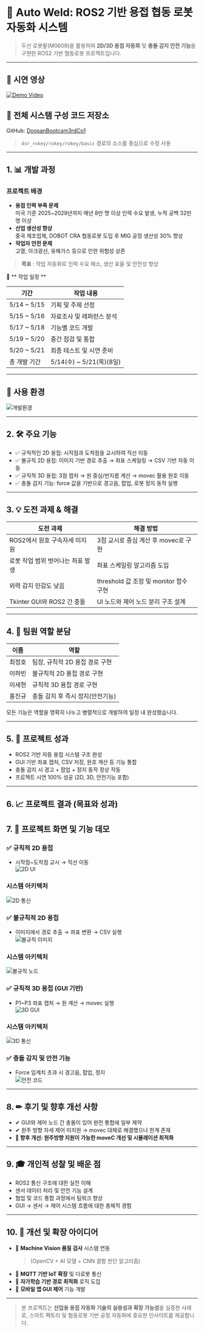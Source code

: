 # 🤖 Auto Weld: ROS2 기반 용접 협동 로봇 자동화 시스템

> 두산 로봇팔(M0609)을 활용하여 **2D/3D 용접 자동화** 및 **충돌 감지 안전 기능**을 구현한 ROS2 기반 협동로봇 프로젝트입니다.

---

## 🎥 시연 영상  
[![Demo Video](https://img.youtube.com/vi/wykA4MYREYk/0.jpg)](https://youtu.be/wykA4MYREYk)

## 📁 전체 시스탬 구성 코드 저장소  
GitHub: [DoosanBootcam3rdCo1](https://github.com/ROKEY-SPARK/DoosanBootcam3rdCo1.git)  
>  `dsr_rokey/rokey/rokey/basic` 경로의 소스를 중심으로 수정 사용

---

## 1. 📊 개발 과정

### 프로젝트 배경

- **용접 인력 부족 문제**  
  미국 기준 2025~2029년까지 매년 8만 명 이상 인력 수요 발생, 누적 공백 32만 명 이상  
- **산업 생산성 향상**  
  중국 제조업체, DOBOT CRA 협동로봇 도입 후 MIG 공정 생산성 30% 향상  
- **작업자 안전 문제**  
  고열, 아크광선, 유해가스 등으로 인한 위험성 상존  

> **목표** : 작업 자동화로 인력 수요 해소, 생산 효율 및 안전성 향상  

📅 ** 작업 일정 **

| 기간 | 작업 내용 |
|------|-----------|
| 5/14 ~ 5/15 | 기획 및 주제 선정 |
| 5/15 ~ 5/16 | 자료조사 및 레퍼런스 분석 |
| 5/17 ~ 5/18 | 기능별 코드 개발 |
| 5/19 ~ 5/20 | 중간 점검 및 통합 |
| 5/20 ~ 5/21 | 최종 테스트 및 시연 준비 |
|총 개발 기간 | 	5/14(수) ~ 5/21(목)(8일)
---
## 🧪 사용 환경

![개발환경](https://github.com/user-attachments/assets/9129f23b-ecac-4ec5-9c63-fc5bf04a28b9)


---
## 2. 🛠 주요 기능  

- ✅ 규칙적인 2D 용접: 시작점과 도착점을 교시하여 직선 이동  
- ✅ 불규칙 2D 용접: 이미지 기반 경로 추출 → 좌표 스케일링 → CSV 기반 자동 이동  
- ✅ 규칙적 3D 용접: 3점 캡처 → 원 중심/반지름 계산 → movec 활용 원호 이동  
- ✅ 충돌 감지 기능: force 값을 기반으로 경고음, 팝업, 로봇 정지 동작 실행

---

## 3. 💡 도전 과제 & 해결 

| 도전 과제 | 해결 방법 |
|-----------|-----------|
| ROS2에서 원호 구속자세 미지원 | 3점 교시로 중심 계산 후 movec로 구현 |
| 로봇 작업 범위 벗어나는 좌표 발생 | 좌표 스케일링 알고리즘 도입 |
| 외력 감지 민감도 낮음 | threshold 값 조정 및 monitor 함수 구현 |
| Tkinter GUI와 ROS2 간 충돌 | UI 노드와 제어 노드 분리 구조 설계 |

---

## 4. 👥 팀원 역할 분담

| 이름 | 역할 |
|------|------|
| 최정호 | 팀장, 규칙적 2D 용접 경로 구현 |
| 이하빈 | 불규칙적 2D 용접 경로 구현 |
| 이세현 | 규칙적 3D 용접 경로 구현 |
| 홍진규 | 충돌 감지 후 즉시 정지(안전기능) |

모든 기능은 역할을 명확히 나누고 병렬적으로 개발하여 일정 내 완성했습니다.

---

## 5. 🎯 프로젝트 성과

- ROS2 기반 자동 용접 시스템 구조 완성  
- GUI 기반 좌표 캡처, CSV 저장, 원호 계산 등 기능 통합  
- 충돌 감지 시 경고 + 팝업 + 정지 동작 정상 작동  
- 프로젝트 시연 100% 성공 (2D, 3D, 안전기능 포함)

---
## 6. 📈 프로젝트 결과 (목표와 성과)
## 7. 📸 프로젝트 화면 및 기능 데모 

### ✅ 규칙적 2D 용접
- 시작점~도착점 교시 → 직선 이동  
![2D UI](https://github.com/user-attachments/assets/e469747a-4e20-47d1-b025-00048b228b06)
### 시스템 아키텍처
![2D 통신](https://github.com/user-attachments/assets/a66a08c7-2903-4365-af4d-7555b3660348)
### ✅ 불규칙적 2D 용접
- 이미지에서 경로 추출 → 좌표 변환 → CSV 실행  
![불규칙 이미지](https://github.com/user-attachments/assets/7cf1485a-9ca2-4930-8a24-a68b1d7a28ff)
### 시스템 아키텍처
![불규칙 노드](https://github.com/user-attachments/assets/52052adb-73c8-47b4-997b-3c75abac1c29)

### ✅ 규칙적 3D 용접 (GUI 기반)
- P1~P3 좌표 캡처 → 원 계산 → movec 실행  
![3D GUI](https://github.com/user-attachments/assets/3616910a-82c0-49c0-b7d4-073c56b5a90b)
### 시스템 아키텍처
![3D 통신](https://github.com/user-attachments/assets/81421d74-08e1-4a6a-a9a2-2ec8a4b83d33)

### ✅ 충돌 감지 및 안전 기능
- Force 임계치 초과 시 경고음, 팝업, 정지  
![안전 코드](https://github.com/user-attachments/assets/bdf16ad0-dcb3-438e-bfac-0f345daa175d)

---

## 8. ✏ 후기 및 향후 개선 사항 

- ✔ GUI와 제어 노드 간 충돌이 있어 완전 통합에 일부 제약  
- ✔ 원주 방향 자세 제어 미지원 → movec 대체로 해결했으나 한계 존재  
- **🔧 향후 개선: 원주방향 지원이 가능한 moveC 개선 및 시뮬레이션 최적화**

---

## 9. 🎓 개인적 성찰 및 배운 점 

- ROS2 통신 구조에 대한 실전 이해  
- 센서 데이터 처리 및 안전 기능 설계  
- 협업 및 코드 통합 과정에서 팀워크 향상  
- GUI → 센서 → 제어 시스템 흐름에 대한 총체적 경험

---

## 10. 🚀 개선 및 확장 아이디어 

- 📸 **Machine Vision 품질 검사** 시스템 연동  
  > (OpenCV + AI 모델 + CNN 결함 판단 알고리즘)  
- 📶 **MQTT 기반 IoT 확장** 및 다로봇 통신  
- 🤖 **자가학습 기반 경로 최적화** 로직 도입  
- 📱 **모바일 앱 GUI 제어** 기능 개발

---

> 본 프로젝트는 **산업용 용접 자동화 기술의 실용성과 확장 가능성**을 실증한 사례로, 스마트 팩토리 및 협동로봇 기반 공정 자동화에 중요한 인사이트를 제공합니다.
